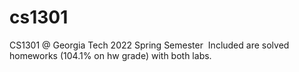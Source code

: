 # cs1301
CS1301 @ Georgia Tech 2022 Spring Semester&nbsp;
Included are solved homeworks (104.1% on hw grade) with both labs.
